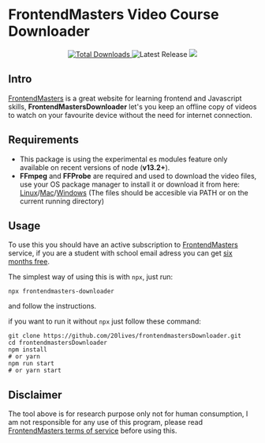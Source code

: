 # FrontendMasters Video Course Downloader

<p align="center">
  <a href="https://www.npmjs.com/package/frontendmasters-downloader">
    <img src="https://img.shields.io/npm/dt/frontendmasters-downloader.svg" alt="Total Downloads">
  </a>
  <img src="https://img.shields.io/npm/v/frontendmasters-downloader.svg" alt="Latest Release">
  <img src="https://i.imgur.com/1lxq31F.gif">
</p>

## Intro

[FrontendMasters](https://frontendmasters.com) is a great website for learning frontend and Javascript skills, **FrontendMastersDownloader** let's you keep an offline copy of videos to watch on your favourite device without the need for internet connection.

## Requirements

* This package is using the experimental es modules feature only available on recent versions of node (**v13.2+**).
* **FFmpeg** and **FFProbe** are required and used to download the video files, use your OS package manager to install it or download it from here: [Linux](https://johnvansickle.com/ffmpeg/)/[Mac](https://evermeet.cx/ffmpeg/)/[Windows](https://www.gyan.dev/ffmpeg/builds/) (The files should be accesible via PATH or on the current running directory)

## Usage

To use this you should have an active subscription to [FrontendMasters](https://frontendmasters.com) service, if you are a student with school email adress you can get [six months free](https://frontendmasters.com/welcome/github-student-developers/).

The simplest way of using this is with `npx`, just run:
```
npx frontendmasters-downloader
```
and follow the instructions.

if you want to run it without `npx` just follow these command:

```
git clone https://github.com/20lives/frontendmastersDownloader.git
cd frontendmastersDownloader
npm install 
# or yarn
npm run start
# or yarn start
```

## Disclaimer

The tool above is for research purpose only not for human consumption, I am not responsible for any use of this program, please read [FrontendMasters terms of service](https://static.frontendmasters.com/assets/legal/MasterServicesAgreement.pdf) before using this.
